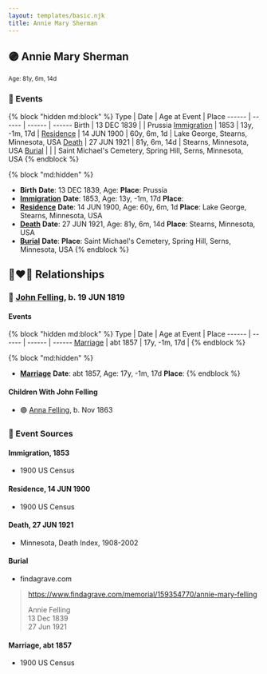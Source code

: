 ```yaml
---
layout: templates/basic.njk
title: Annie Mary Sherman
---
```

## 🟣 Annie Mary Sherman
<small>Age: 81y, 6m, 14d</small>

### 📆 Events

{% block "hidden md:block" %}
Type | Date | Age at Event | Place
------ | ------ | ------ | ------
Birth | 13 DEC 1839 |  | Prussia
[Immigration](#event-event-0) | 1853 | 13y, -1m, 17d |
[Residence](#event-event-1) | 14 JUN 1900 | 60y, 6m, 1d | Lake George, Stearns, Minnesota, USA
[Death](#event-event-6) | 27 JUN 1921 | 81y, 6m, 14d | Stearns, Minnesota, USA
[Burial](#event-event-7) |  |  | Saint Michael's Cemetery, Spring Hill, Serns, Minnesota, USA
{% endblock %}

{% block "md:hidden" %}
- **Birth**
**Date**: 13 DEC 1839, Age:
**Place**: Prussia
- **[Immigration](#event-event-0)**
**Date**: 1853, Age: 13y, -1m, 17d
**Place**:
- **[Residence](#event-event-1)**
**Date**: 14 JUN 1900, Age: 60y, 6m, 1d
**Place**: Lake George, Stearns, Minnesota, USA
- **[Death](#event-event-6)**
**Date**: 27 JUN 1921, Age: 81y, 6m, 14d
**Place**: Stearns, Minnesota, USA
- **[Burial](#event-event-7)**
**Date**:
**Place**: Saint Michael's Cemetery, Spring Hill, Serns, Minnesota, USA
{% endblock %}

## 👩‍❤️‍👨 Relationships

### 🔵 [John Felling](/people/8/83711573), b. 19 JUN 1819

#### Events

{% block "hidden md:block" %}
Type | Date | Age at Event | Place
------ | ------ | ------ | ------
[Marriage](#event-family-0-event-0) | abt 1857 | 17y, -1m, 17d |
{% endblock %}

{% block "md:hidden" %}
- **[Marriage](#event-family-0-event-0)**
**Date**: abt 1857, Age: 17y, -1m, 17d
**Place**:
{% endblock %}

#### Children With John Felling
* 🟣 [Anna Felling](/people/1/1735561), b. Nov 1863
### 📰 Event Sources

#### <a id="event-event-0"></a> Immigration, 1853
* 1900 US Census

#### <a id="event-event-1"></a> Residence, 14 JUN 1900
* 1900 US Census

#### <a id="event-event-6"></a> Death, 27 JUN 1921
* Minnesota, Death Index, 1908-2002

#### <a id="event-event-7"></a> Burial
* findagrave.com
>   
  > https://www.findagrave.com/memorial/159354770/annie-mary-felling  
  >   
  > Annie Felling  
  > 13 Dec 1839  
  > 27 Jun 1921

#### <a id="event-family-0-event-0"></a> Marriage, abt 1857
* 1900 US Census